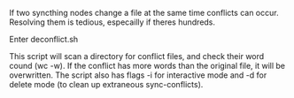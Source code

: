 If two syncthing nodes change a file at the same time conflicts can occur. Resolving them is 
tedious, especailly if theres hundreds.


Enter deconflict.sh 


This script will scan a directory for conflict files, and check their word cound (wc -w). If the 
conflict has more words than the original file, it will be overwritten. The script also has flags -i 
for interactive mode and -d for delete mode (to clean up extraneous sync-conflicts).

